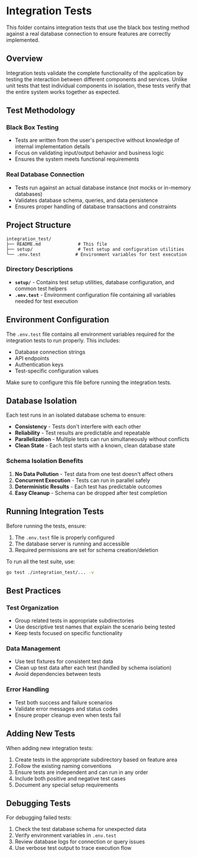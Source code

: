 # Integration Tests

This folder contains integration tests that use the black box testing method against a real database connection to ensure features are correctly implemented.

## Overview

Integration tests validate the complete functionality of the application by testing the interaction between different components and services. Unlike unit tests that test individual components in isolation, these tests verify that the entire system works together as expected.

## Test Methodology

### Black Box Testing
- Tests are written from the user's perspective without knowledge of internal implementation details
- Focus on validating input/output behavior and business logic
- Ensures the system meets functional requirements

### Real Database Connection
- Tests run against an actual database instance (not mocks or in-memory databases)
- Validates database schema, queries, and data persistence
- Ensures proper handling of database transactions and constraints

## Project Structure

```
integration_test/
├── README.md              # This file
├── setup/                 # Test setup and configuration utilities
└── .env.test             # Environment variables for test execution
```

### Directory Descriptions

- **`setup/`** - Contains test setup utilities, database configuration, and common test helpers
- **`.env.test`** - Environment configuration file containing all variables needed for test execution

## Environment Configuration

The `.env.test` file contains all environment variables required for the integration tests to run properly. This includes:

- Database connection strings
- API endpoints
- Authentication keys
- Test-specific configuration values

Make sure to configure this file before running the integration tests.

## Database Isolation

Each test runs in an isolated database schema to ensure:

- **Consistency** - Tests don't interfere with each other
- **Reliability** - Test results are predictable and repeatable
- **Parallelization** - Multiple tests can run simultaneously without conflicts
- **Clean State** - Each test starts with a known, clean database state

### Schema Isolation Benefits

1. **No Data Pollution** - Test data from one test doesn't affect others
2. **Concurrent Execution** - Tests can run in parallel safely
3. **Deterministic Results** - Each test has predictable outcomes
4. **Easy Cleanup** - Schema can be dropped after test completion

## Running Integration Tests

Before running the tests, ensure:

1. The `.env.test` file is properly configured
2. The database server is running and accessible
3. Required permissions are set for schema creation/deletion

To run all the test suite, use:
```bash
go test ./integration_test/... -v
```

## Best Practices

### Test Organization
- Group related tests in appropriate subdirectories
- Use descriptive test names that explain the scenario being tested
- Keep tests focused on specific functionality

### Data Management
- Use test fixtures for consistent test data
- Clean up test data after each test (handled by schema isolation)
- Avoid dependencies between tests

### Error Handling
- Test both success and failure scenarios
- Validate error messages and status codes
- Ensure proper cleanup even when tests fail

## Adding New Tests

When adding new integration tests:

1. Create tests in the appropriate subdirectory based on feature area
2. Follow the existing naming conventions
3. Ensure tests are independent and can run in any order
4. Include both positive and negative test cases
5. Document any special setup requirements

## Debugging Tests

For debugging failed tests:

1. Check the test database schema for unexpected data
2. Verify environment variables in `.env.test`
3. Review database logs for connection or query issues
4. Use verbose test output to trace execution flow
